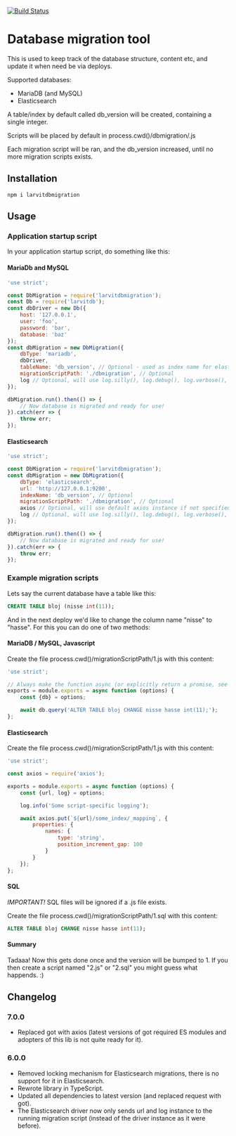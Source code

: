 [![Build Status](https://github.com/larvit/larvitdbmigration/actions/workflows/ci.yml/badge.svg)](https://github.com/larvit/larvitdbmigration/actions)

# Database migration tool

This is used to keep track of the database structure, content etc, and update it when need be via deploys.

Supported databases:

* MariaDB (and MySQL)
* Elasticsearch

A table/index by default called db_version will be created, containing a single integer.

Scripts will be placed by default in process.cwd()/dbmigration/<version>.js

Each migration script will be ran, and the db_version increased, until no more migration scripts exists.

## Installation

    npm i larvitdbmigration

## Usage

### Application startup script

In your application startup script, do something like this:

#### MariaDb and MySQL

```javascript
'use strict';

const DbMigration = require('larvitdbmigration');
const Db = require('larvitdb');
const dbDriver = new Db({
	host: '127.0.0.1',
	user: 'foo',
	password: 'bar',
	database: 'baz'
});
const dbMigration = new DbMigration({
	dbType: 'mariadb',
	dbDriver,
	tableName: 'db_version', // Optional - used as index name for elasticsearch
	migrationScriptPath: './dbmigration', // Optional
	log // Optional, will use log.silly(), log.debug(), log.verbose(), log.info(), log.warn() and log.error() if given.
});

dbMigration.run().then(() => {
	// Now database is migrated and ready for use!
}).catch(err => {
	throw err;
});
```

#### Elasticsearch

```javascript
'use strict';

const DbMigration = require('larvitdbmigration');
const dbMigration = new DbMigration({
	dbType: 'elasticsearch',
	url: 'http://127.0.0.1:9200',
	indexName: 'db_version', // Optional
	migrationScriptPath: './dbmigration', // Optional
	axios // Optional, will use default axios instance if not specified.
	log // Optional, will use log.silly(), log.debug(), log.verbose(), log.info(), log.warn() and log.error() if given.
});

dbMigration.run().then(() => {
	// Now database is migrated and ready for use!
}).catch(err => {
	throw err;
});
```

### Example migration scripts

Lets say the current database have a table like this:

```SQL
CREATE TABLE bloj (nisse int(11));
```

And in the next deploy we'd like to change the column name "nisse" to "hasse". For this you can do one of two methods:

#### MariaDB / MySQL, Javascript

Create the file process.cwd()/migrationScriptPath/1.js with this content:

```javascript
'use strict';

// Always make the function async (or explicitly return a promise, see elasticsearch example below)
exports = module.exports = async function (options) {
	const {db} = options;

	await db.query('ALTER TABLE bloj CHANGE nisse hasse int(11);');
};
```

#### Elasticsearch

Create the file process.cwd()/migrationScriptPath/1.js with this content:

```javascript
'use strict';

const axios = require('axios');

exports = module.exports = async function (options) {
	const {url, log} = options;

	log.info('Some script-specific logging');

	await axios.put(`${url}/some_index/_mapping`, {
		properties: {
			names: {
				type: 'string',
				position_increment_gap: 100
			}
		}
	});
};
```

#### SQL

_IMPORTANT!_ SQL files will be ignored if a .js file exists.

Create the file process.cwd()/migrationScriptPath/1.sql with this content:

```SQL
ALTER TABLE bloj CHANGE nisse hasse int(11);
```

#### Summary

Tadaaa! Now this gets done once and the version will be bumped to 1. If you then create a script named "2.js" or "2.sql" you might guess what happends. :)

## Changelog
### 7.0.0
* Replaced got with axios (latest versions of got required ES modules and adopters of this lib is not quite ready for it).

### 6.0.0
* Removed locking mechanism for Elasticsearch migrations, there is no support for it in Elasticsearch.
* Rewrote library in TypeScript.
* Updated all dependencies to latest version (and replaced request with got).
* The Elasticsearch driver now only sends url and log instance to the running migration script (instead of the driver instance as it were before).